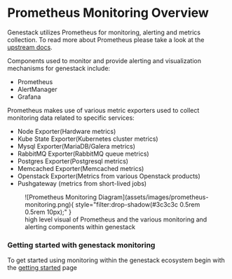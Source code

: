 # Prometheus Monitoring Overview

Genestack utilizes Prometheus for monitoring, alerting and metrics collection. To read more about Prometheus please take a look at the [upstream docs](https://prometheus.io).


Components used to monitor and provide alerting and visualization mechanisms for genestack include:

* Prometheus
* AlertManager
* Grafana

Prometheus makes use of various metric exporters used to collect monitoring data related to specific services:

* Node Exporter(Hardware metrics)
* Kube State Exporter(Kubernetes cluster metrics)
* Mysql Exporter(MariaDB/Galera metrics)
* RabbitMQ Exporter(RabbitMQ queue metrics)
* Postgres Exporter(Postgresql metrics)
* Memcached Exporter(Memcached metrics)
* Openstack Exporter(Metrics from various Openstack products)
* Pushgateway (metrics from short-lived jobs)

<figure markdown="span">
  ![Prometheus Monitoring Diagram](assets/images/prometheus-monitoring.png){ style="filter:drop-shadow(#3c3c3c 0.5rem 0.5rem 10px);" }
  <figcaption>high level visual of Prometheus and the various monitoring and alerting components within genestack</figcaption>
</figure>

### Getting started with genestack monitoring

To get started using monitoring within the genestack ecosystem begin with the [getting started](monitoring-getting-started.md) page
